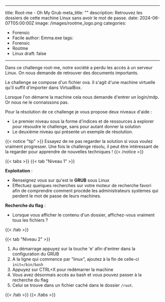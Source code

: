 
---
title: Root-me - Oh My Grub 
meta_title: ""
description: Retrouvez les dossiers de cette machine Linux sans avoir le mot de passe.
date: 2024-06-07T05:00:00Z
image: /images/rootme_logo.png
categories:
  - Forensic
  - Facile
author: Emma.exe
tags:
  - Forensic
  - Rootme
  - Linux
draft: false
---

Dans ce challenge root-me, notre société a perdu les accès à un serveur Linux.
On nous demande de retrouver des documents importants.

Le challenge se compose d'un fichier ova. Il s'agit d'une machine virtuelle qu'il suffit d'importer dans VirtualBox.

Lorsque l'on démarre la machine cela nous demande d'entrer un login/mdp. Or nous ne le connaissons pas.

Pour la résolution de ce challenge je vous propose deux niveaux d'aide : 
- Le premier niveau sous la forme d'indices et de ressources à explorer pour résoudre le challenge, sans pour autant donner la solution
- Le deuxième niveau qui présente un exemple de résolution.

{{< notice "tip" >}} Essayez de ne pas regarder la solution si vous voulez vraiment progresser. Une fois le challenge résolu, il peut être intéressant de la regarder pour apprendre de nouvelles techniques ! {{< /notice >}}

{{< tabs >}} {{< tab "Niveau 1" >}}

**Exploitation** : 
- Renseignez vous sur qu'est le **GRUB** sous Linux
- Effectuez quelques recherches sur votre moteur de recherche favori afin de comprendre comment procède les administrateurs systèmes qui perdent le mot de passe de leurs machines.

**Recherche du flag** :
- Lorsque vous afficher le contenu d'un dossier, affichez-vous vraiment tous les fichiers ?

{{< /tab >}}

{{< tab "Niveau 2" >}}

1. Au démarrage appuyez sur la touche 'e' afin d'entrer dans la configuration du GRUB
2. A la ligne qui commence par "linux", ajoutez à la fin de celle-ci `init=/bin/bash`
3. Appuyez sur CTRL+X pour redémarrer la machine
4. Vous avez désormais accès au bash et vous pouvez passer à la recherche du flag
5. Celui se trouve dans un fichier caché dans le dossier `/root`.

{{< /tab >}}
{{< /tabs >}}
